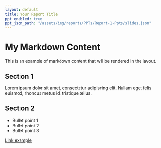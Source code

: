 ```yaml
---
layout: default
title: Your Report Title
ppt_enabled: true
ppt_json_path: "/assets/img/reports/PPTs/Report-1-Ppts/slides.json"  
---
```


# My Markdown Content

This is an example of markdown content that will be rendered in the layout.

## Section 1

Lorem ipsum dolor sit amet, consectetur adipiscing elit. Nullam eget felis euismod, 
rhoncus metus id, tristique tellus.

## Section 2

* Bullet point 1
* Bullet point 2
* Bullet point 3

[Link example](https://example.com)